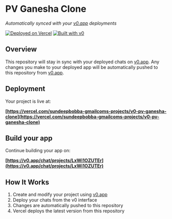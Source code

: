 # PV Ganesha Clone

*Automatically synced with your [v0.app](https://v0.app) deployments*

[![Deployed on Vercel](https://img.shields.io/badge/Deployed%20on-Vercel-black?style=for-the-badge&logo=vercel)](https://vercel.com/sundeepbobba-gmailcoms-projects/v0-pv-ganesha-clone)
[![Built with v0](https://img.shields.io/badge/Built%20with-v0.app-black?style=for-the-badge)](https://v0.app/chat/projects/LxWi1OZUTEr)

## Overview

This repository will stay in sync with your deployed chats on [v0.app](https://v0.app).
Any changes you make to your deployed app will be automatically pushed to this repository from [v0.app](https://v0.app).

## Deployment

Your project is live at:

**[https://vercel.com/sundeepbobba-gmailcoms-projects/v0-pv-ganesha-clone](https://vercel.com/sundeepbobba-gmailcoms-projects/v0-pv-ganesha-clone)**

## Build your app

Continue building your app on:

**[https://v0.app/chat/projects/LxWi1OZUTEr](https://v0.app/chat/projects/LxWi1OZUTEr)**

## How It Works

1. Create and modify your project using [v0.app](https://v0.app)
2. Deploy your chats from the v0 interface
3. Changes are automatically pushed to this repository
4. Vercel deploys the latest version from this repository